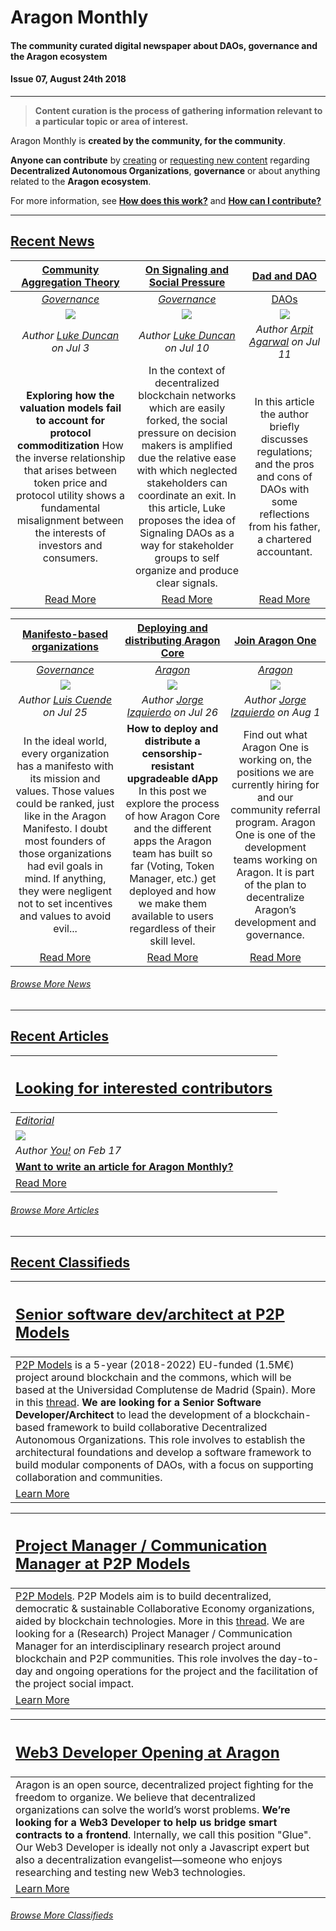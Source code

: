 # Aragon Monthly
#### The community curated digital newspaper about DAOs, governance and the Aragon ecosystem
#### Issue 07, August 24th 2018
___
> **Content curation is the process of gathering information relevant to a particular topic or area of interest.**

Aragon Monthly is **created by the community, for the community**.

**Anyone can contribute** by [creating](/guides/guide_for_submitting_a_new_pull_request.md) or [requesting new content](https://github.com/aragon/aragon-monthly/issues) regarding **Decentralized Autonomous Organizations**, **governance** or about anything related to the **Aragon ecosystem**.

For more information, see [**How does this work?**](/info/index.md#how-does-this-work) and [**How can I contribute?**](/info/index.md#how-can-i-contribute)
___

## [Recent News](news/index.md)

[**Community Aggregation Theory**](https://blog.aragon.one/community-aggregation-theory-973a283c7226) | [**On Signaling and Social Pressure**](https://blog.aragon.one/on-signaling-and-social-pressure-3d97afbea355)| [**Dad and DAO**](https://medium.com/@atvanguard/dad-and-dao-357cbb210f36) |  
:-----------:|:-----------:|:-----------:|  
[_Governance_](news/governance.md) | [_Governance_](news/governance.md) | [DAOs](news/daos.md) |
[<img src="https://cdn-images-1.medium.com/max/1200/0*_3WCSslBivxPUJYO">](https://blog.aragon.one/community-aggregation-theory-973a283c7226) | [<img src="https://cdn-images-1.medium.com/max/800/1*NvlE85W_eO-oaOnMINghcg.png">](https://blog.aragon.one/on-signaling-and-social-pressure-3d97afbea355) | [<img src="https://cdn-images-1.medium.com/max/800/1*PH51WV3M1xOV49acMIaUqg.png">](https://medium.com/@atvanguard/dad-and-dao-357cbb210f36) |
_Author [Luke Duncan](https://blog.aragon.one/@lkngtn) on Jul 3_ | _Author [Luke Duncan](https://blog.aragon.one/@lkngtn) on Jul 10_ | _Author [Arpit Agarwal](https://medium.com/@atvanguard) on Jul 11_ |
**Exploring how the valuation models fail to account for protocol commoditization** How the inverse relationship that arises between token price and protocol utility shows a fundamental misalignment between the interests of investors and consumers. | In the context of decentralized blockchain networks which are easily forked, the social pressure on decision makers is amplified due the relative ease with which neglected stakeholders can coordinate an exit. In this article, Luke proposes the idea of Signaling DAOs as a way for stakeholder groups to self organize and produce clear signals.| In this article the author briefly discusses regulations; and the pros and cons of DAOs with some reflections from his father, a chartered accountant. |
[Read More](https://blog.aragon.one/community-aggregation-theory-973a283c7226) | [Read More](https://blog.aragon.one/on-signaling-and-social-pressure-3d97afbea355) | [Read More](https://medium.com/@atvanguard/dad-and-dao-357cbb210f36) |  

[**Manifesto-based organizations**](https://blog.aragon.one/manifesto-based-organizations-3c8ddcf6e666) | [**Deploying and distributing Aragon Core**](https://blog.aragon.one/deploying-and-distributing-aragon-core-11e70cbc9b50) | [**Join Aragon One**](https://blog.aragon.one/join-aragon-one-18ba965c0c0c) |
:-----------:|:-----------:|:-----------:|  
[_Governance_](news/governance.md) | [_Aragon_](news/aragon.md) | [_Aragon_](news/aragon.md) |
[<img src="https://blog.aragon.org/content/images/2018/07/1-DwMGtcagtChZ_kaqEA2Bhg.png">](https://blog.aragon.one/manifesto-based-organizations-3c8ddcf6e666) | [<img src="https://cdn-images-1.medium.com/max/800/1*u8nCiZUgr3Jgmxu0m_l1CA.png">](https://blog.aragon.one/deploying-and-distributing-aragon-core-11e70cbc9b50) | [<img src="https://wiki.aragon.org/design/logo/aragon_one/png/aragon-one-lineart-black-transparent.png">](https://blog.aragon.one/join-aragon-one-18ba965c0c0c)
_Author [Luis Cuende](https://blog.aragon.one/@lic) on Jul 25_ | _Author [Jorge Izquierdo](https://blog.aragon.one/@izqui9) on Jul 26_ | _Author [Jorge Izquierdo](https://blog.aragon.one/@izqui9) on Aug 1_ |
In the ideal world, every organization has a manifesto with its mission and values. Those values could be ranked, just like in the Aragon Manifesto. I doubt most founders of those organizations had evil goals in mind. If anything, they were negligent not to set incentives and values to avoid evil... | **How to deploy and distribute a censorship-resistant upgradeable dApp** In this post we explore the process of how Aragon Core and the different apps the Aragon team has built so far (Voting, Token Manager, etc.) get deployed and how we make them available to users regardless of their skill level. | Find out what Aragon One is working on, the positions we are currently hiring for and our community referral program. Aragon One is one of the development teams working on Aragon. It is part of the plan to decentralize Aragon’s development and governance. |
[Read More](https://blog.aragon.one/manifesto-based-organizations-3c8ddcf6e666) | [Read More](https://blog.aragon.one/deploying-and-distributing-aragon-core-11e70cbc9b50) | [Read More](https://blog.aragon.one/join-aragon-one-18ba965c0c0c) |

###### [Browse More News](news/index.md)
___
## [Recent Articles](articles/index.md)

[<h2>Looking for interested contributors</h2>](https://github.com/aragon/aragon-monthly/labels/article) |
:-----------|
[_Editorial_](https://github.com/aragon/aragon-monthly/labels/article) |
![](images/monthly_no_image.png) |
_Author [You!](https://github.com/aragon/aragon-monthly/labels/article) on Feb 17_ |
[**Want to write an article for Aragon Monthly?**](https://github.com/aragon/aragon-monthly/labels/article) |
[Read More](https://github.com/aragon/aragon-monthly/labels/article) |

###### [Browse More Articles](articles/index.md)
___
## [Recent Classifieds](classifieds/index.md)

[<h2>**Senior software dev/architect at P2P Models**</h2>](https://p2pmodels.eu/jobs-senior-dev/) |
:-----------|
[P2P Models](https://p2pmodels.eu/) is a 5-year (2018-2022) EU-funded (1.5M€) project around blockchain and the commons, which will be based at the Universidad Complutense de Madrid (Spain). More in this [thread](https://twitter.com/p2pmod/status/1017802485422067713). **We are looking for a Senior Software Developer/Architect** to lead the development of a blockchain-based framework to build collaborative Decentralized Autonomous Organizations. This role involves to establish the architectural foundations and develop a software framework to build modular components of DAOs, with a focus on supporting collaboration and communities. |
[Learn More](https://p2pmodels.eu/jobs-senior-dev/) |

[<h2>**Project Manager / Communication Manager at P2P Models**</h2>](https://p2pmodels.eu/jobs-project-manager/) |
:-----------|
[P2P Models](https://p2pmodels.eu/). P2P Models aim is to build decentralized, democratic & sustainable Collaborative Economy organizations, aided by blockchain technologies. More in this [thread](https://twitter.com/p2pmod/status/1017802485422067713). We are looking for a (Research) Project Manager / Communication Manager for an interdisciplinary research project around blockchain and P2P communities. This role involves the day-to-day and ongoing operations for the project and the facilitation of the project social impact. |
[Learn More](https://p2pmodels.eu/jobs-project-manager/) |

[<h2>**Web3 Developer Opening at Aragon**</h2>](http://wiki.aragon.one/jobs/openings/web3/) |
:-----------|
Aragon is an open source, decentralized project fighting for the freedom to organize. We believe that decentralized organizations can solve the world’s worst problems. **We’re looking for a Web3 Developer to help us bridge smart contracts to a frontend**. Internally, we call this position "Glue". Our Web3 Developer is ideally not only a Javascript expert but also a decentralization evangelist—someone who enjoys researching and testing new Web3 technologies. |
[Learn More](http://wiki.aragon.one/jobs/openings/web3/) |

###### [Browse More Classifieds](classifieds/index.md)
